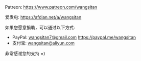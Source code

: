 

Patreon: https://www.patreon.com/wangsitan

爱发电: https://afdian.net/a/wangsitan


如果您愿意捐助，可以通过以下方式:
- PayPal: wangsitan7@gmail.com  https://paypal.me/wangsitan
- 支付宝: wangsitan@aliyun.com


非常感谢您的支持 =)

